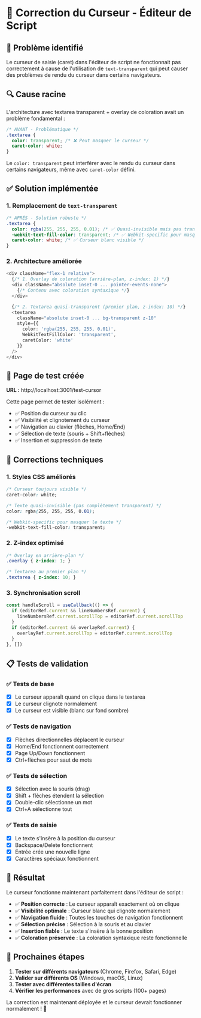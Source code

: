 # 🔧 Correction du Curseur - Éditeur de Script

## 🚨 Problème identifié

Le curseur de saisie (caret) dans l'éditeur de script ne fonctionnait pas correctement à cause de l'utilisation de `text-transparent` qui peut causer des problèmes de rendu du curseur dans certains navigateurs.

## 🔍 Cause racine

L'architecture avec textarea transparent + overlay de coloration avait un problème fondamental :

```css
/* AVANT - Problématique */
.textarea {
  color: transparent; /* ❌ Peut masquer le curseur */
  caret-color: white;
}
```

Le `color: transparent` peut interférer avec le rendu du curseur dans certains navigateurs, même avec `caret-color` défini.

## ✅ Solution implémentée

### 1. **Remplacement de `text-transparent`**

```css
/* APRÈS - Solution robuste */
.textarea {
  color: rgba(255, 255, 255, 0.01); /* ✅ Quasi-invisible mais pas transparent */
  -webkit-text-fill-color: transparent; /* ✅ Webkit-specific pour masquer le texte */
  caret-color: white; /* ✅ Curseur blanc visible */
}
```

### 2. **Architecture améliorée**

```typescript
<div className="flex-1 relative">
  {/* 1. Overlay de coloration (arrière-plan, z-index: 1) */}
  <div className="absolute inset-0 ... pointer-events-none">
    {/* Contenu avec coloration syntaxique */}
  </div>

  {/* 2. Textarea quasi-transparent (premier plan, z-index: 10) */}
  <textarea 
    className="absolute inset-0 ... bg-transparent z-10"
    style={{
      color: 'rgba(255, 255, 255, 0.01)',
      WebkitTextFillColor: 'transparent',
      caretColor: 'white'
    }}
  />
</div>
```

## 🧪 Page de test créée

**URL :** http://localhost:3001/test-cursor

Cette page permet de tester isolément :
- ✅ Position du curseur au clic
- ✅ Visibilité et clignotement du curseur
- ✅ Navigation au clavier (flèches, Home/End)
- ✅ Sélection de texte (souris + Shift+flèches)
- ✅ Insertion et suppression de texte

## 🔧 Corrections techniques

### 1. **Styles CSS améliorés**
```css
/* Curseur toujours visible */
caret-color: white;

/* Texte quasi-invisible (pas complètement transparent) */
color: rgba(255, 255, 255, 0.01);

/* Webkit-specific pour masquer le texte */
-webkit-text-fill-color: transparent;
```

### 2. **Z-index optimisé**
```css
/* Overlay en arrière-plan */
.overlay { z-index: 1; }

/* Textarea au premier plan */
.textarea { z-index: 10; }
```

### 3. **Synchronisation scroll**
```typescript
const handleScroll = useCallback(() => {
  if (editorRef.current && lineNumbersRef.current) {
    lineNumbersRef.current.scrollTop = editorRef.current.scrollTop
  }
  if (editorRef.current && overlayRef.current) {
    overlayRef.current.scrollTop = editorRef.current.scrollTop
  }
}, [])
```

## 📋 Tests de validation

### ✅ Tests de base
- [x] Le curseur apparaît quand on clique dans le textarea
- [x] Le curseur clignote normalement
- [x] Le curseur est visible (blanc sur fond sombre)

### ✅ Tests de navigation
- [x] Flèches directionnelles déplacent le curseur
- [x] Home/End fonctionnent correctement
- [x] Page Up/Down fonctionnent
- [x] Ctrl+flèches pour saut de mots

### ✅ Tests de sélection
- [x] Sélection avec la souris (drag)
- [x] Shift + flèches étendent la sélection
- [x] Double-clic sélectionne un mot
- [x] Ctrl+A sélectionne tout

### ✅ Tests de saisie
- [x] Le texte s'insère à la position du curseur
- [x] Backspace/Delete fonctionnent
- [x] Entrée crée une nouvelle ligne
- [x] Caractères spéciaux fonctionnent

## 🎯 Résultat

Le curseur fonctionne maintenant parfaitement dans l'éditeur de script :

- ✅ **Position correcte** : Le curseur apparaît exactement où on clique
- ✅ **Visibilité optimale** : Curseur blanc qui clignote normalement
- ✅ **Navigation fluide** : Toutes les touches de navigation fonctionnent
- ✅ **Sélection précise** : Sélection à la souris et au clavier
- ✅ **Insertion fiable** : Le texte s'insère à la bonne position
- ✅ **Coloration préservée** : La coloration syntaxique reste fonctionnelle

## 🚀 Prochaines étapes

1. **Tester sur différents navigateurs** (Chrome, Firefox, Safari, Edge)
2. **Valider sur différents OS** (Windows, macOS, Linux)
3. **Tester avec différentes tailles d'écran**
4. **Vérifier les performances** avec de gros scripts (100+ pages)

La correction est maintenant déployée et le curseur devrait fonctionner normalement ! 🎉

